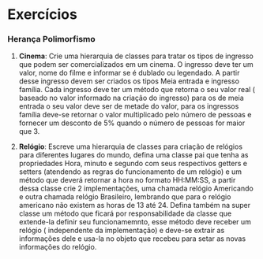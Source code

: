 # Exercícios

### Herança Polimorfismo

1. **Cinema**: Crie uma hierarquia de classes para tratar os tipos de ingresso que podem ser comercializados em um cinema. O ingresso deve ter um valor, nome do filme e informar se é dublado ou legendado. A partir desse ingresso devem ser criados os tipos Meia entrada e ingresso família. Cada ingresso deve ter um método que retorna o seu valor real ( baseado no valor informado na criação do ingresso) para os de meia entrada o seu valor deve ser de metade do valor, para os ingressos família deve-se retornar o valor multiplicado pelo número de pessoas e fornecer um desconto de 5% quando o número de pessoas for maior que 3.

2. **Relógio**: Escreve uma hierarquia de classes para criação de relógios para diferentes lugares do mundo, defina uma classe pai que tenha as propriedades Hora, minuto e segundo com seus respectivos getters e setters (atendendo as regras do funcionamento de um relógio) e um método que deverá retornar a hora no formato HH:MM:SS, a partir dessa classe crie 2 implementações, uma chamada relógio Americando e outra chamada relógio Brasileiro, lembrando que para o relógio americano não existem as horas de 13 até 24. Defina também na super classe um método que ficará por responsabilidade da classe que extende-la definir seu funcionamemnto, esse método deve receber um relógio ( independente da implementação) e deve-se extrair as informações dele e usa-la no objeto que recebeu para setar as novas informações do relógio.